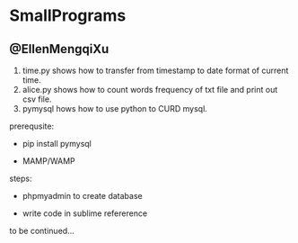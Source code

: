 # SmallPrograms

## @EllenMengqiXu

1. time.py shows how to transfer from timestamp to date format of current time.
2. alice.py shows how to count words frequency of txt file and print out csv file. 
3. pymysql hows how to use python to CURD mysql. 

prerequsite:

 - pip install pymysql

 - MAMP/WAMP


steps:

 - phpmyadmin to create database

 - write code in sublime refererence


to be continued...



